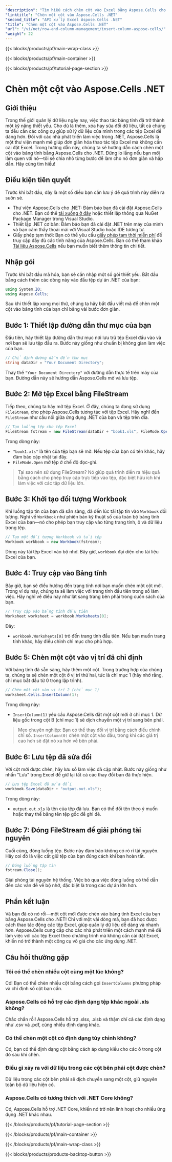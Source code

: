 ```yaml
---
"description": "Tìm hiểu cách chèn cột vào Excel bằng Aspose.Cells cho .NET. Làm theo hướng dẫn từng bước đơn giản của chúng tôi để thêm cột mới một cách liền mạch. Hoàn hảo cho các nhà phát triển .NET."
"linktitle": "Chèn một cột vào Aspose.Cells .NET"
"second_title": "API xử lý Excel Aspose.Cells .NET"
"title": "Chèn một cột vào Aspose.Cells .NET"
"url": "/vi/net/row-and-column-management/insert-column-aspose-cells/"
"weight": 22
---
```


{{< blocks/products/pf/main-wrap-class >}}

{{< blocks/products/pf/main-container >}}

{{< blocks/products/pf/tutorial-page-section >}}

# Chèn một cột vào Aspose.Cells .NET

## Giới thiệu
Trong thế giới quản lý dữ liệu ngày nay, việc thao tác bảng tính đã trở thành một kỹ năng thiết yếu. Cho dù là thêm, xóa hay sửa đổi dữ liệu, tất cả chúng ta đều cần các công cụ giúp xử lý dữ liệu của mình trong các tệp Excel dễ dàng hơn. Đối với các nhà phát triển làm việc trong .NET, Aspose.Cells là một thư viện mạnh mẽ giúp đơn giản hóa thao tác tệp Excel mà không cần cài đặt Excel. Trong hướng dẫn này, chúng ta sẽ hướng dẫn cách chèn một cột vào bảng tính bằng Aspose.Cells cho .NET. Đừng lo lắng nếu bạn mới làm quen với nó—tôi sẽ chia nhỏ từng bước để làm cho nó đơn giản và hấp dẫn. Hãy cùng tìm hiểu!
## Điều kiện tiên quyết
Trước khi bắt đầu, đây là một số điều bạn cần lưu ý để quá trình này diễn ra suôn sẻ.
- Thư viện Aspose.Cells cho .NET: Đảm bảo bạn đã cài đặt Aspose.Cells cho .NET. Bạn có thể [tải xuống ở đây](https://releases.aspose.com/cells/net/) hoặc thiết lập thông qua NuGet Package Manager trong Visual Studio.
- Thiết lập .NET cơ bản: Đảm bảo bạn đã cài đặt .NET trên máy của mình và bạn cảm thấy thoải mái với Visual Studio hoặc IDE tương tự.
- Giấy phép tạm thời: Bạn có thể yêu cầu [giấy phép tạm thời miễn phí](https://purchase.aspose.com/temporary-license/) để truy cập đầy đủ các tính năng của Aspose.Cells.
Bạn có thể tham khảo [Tài liệu Aspose.Cells](https://reference.aspose.com/cells/net/) nếu bạn muốn biết thêm thông tin chi tiết.
## Nhập gói
Trước khi bắt đầu mã hóa, bạn sẽ cần nhập một số gói thiết yếu. Bắt đầu bằng cách thêm các dòng này vào đầu tệp dự án .NET của bạn:
```csharp
using System.IO;
using Aspose.Cells;
```
Sau khi thiết lập xong mọi thứ, chúng ta hãy bắt đầu viết mã để chèn một cột vào bảng tính của bạn chỉ bằng vài bước đơn giản.
## Bước 1: Thiết lập đường dẫn thư mục của bạn
Đầu tiên, hãy thiết lập đường dẫn thư mục nơi lưu trữ tệp Excel đầu vào và nơi bạn sẽ lưu tệp đầu ra. Bước này giống như chuẩn bị không gian làm việc của bạn.
```csharp
// Chỉ định đường dẫn đến thư mục
string dataDir = "Your Document Directory";
```
Thay thế `"Your Document Directory"` với đường dẫn thực tế trên máy của bạn. Đường dẫn này sẽ hướng dẫn Aspose.Cells mở và lưu tệp.
## Bước 2: Mở tệp Excel bằng FileStream
Tiếp theo, chúng ta hãy mở tệp Excel. Ở đây, chúng ta đang sử dụng `FileStream`, cho phép Aspose.Cells tương tác với tệp Excel. Hãy nghĩ đến `FileStream` như cầu nối giữa ứng dụng .NET của bạn và tệp trên đĩa.
```csharp
// Tạo luồng tệp cho tệp Excel
FileStream fstream = new FileStream(dataDir + "book1.xls", FileMode.Open);
```
Trong dòng này:
- `"book1.xls"` là tên của tệp bạn sẽ mở. Nếu tệp của bạn có tên khác, hãy đảm bảo cập nhật tại đây.
- `FileMode.Open` mở tệp ở chế độ đọc-ghi.
> Tại sao nên sử dụng FileStream? Nó giúp quá trình diễn ra hiệu quả bằng cách cho phép truy cập trực tiếp vào tệp, đặc biệt hữu ích khi làm việc với các tập dữ liệu lớn.
## Bước 3: Khởi tạo đối tượng Workbook
Khi luồng tập tin của bạn đã sẵn sàng, đã đến lúc tải tập tin vào `Workbook` đối tượng. Nghĩ về `Workbook` như phiên bản kỹ thuật số của toàn bộ bảng tính Excel của bạn—nó cho phép bạn truy cập vào từng trang tính, ô và dữ liệu trong tệp.
```csharp
// Tạo một đối tượng Workbook và tải tệp
Workbook workbook = new Workbook(fstream);
```
Dòng này tải tệp Excel vào bộ nhớ. Bây giờ, `workbook` đại diện cho tài liệu Excel của bạn.
## Bước 4: Truy cập vào Bảng tính
Bây giờ, bạn sẽ điều hướng đến trang tính nơi bạn muốn chèn một cột mới. Trong ví dụ này, chúng ta sẽ làm việc với trang tính đầu tiên trong sổ làm việc. Hãy nghĩ về điều này như lật sang trang bên phải trong cuốn sách của bạn.
```csharp
// Truy cập vào bảng tính đầu tiên
Worksheet worksheet = workbook.Worksheets[0];
```
Đây:
- `workbook.Worksheets[0]` trỏ đến trang tính đầu tiên. Nếu bạn muốn trang tính khác, hãy điều chỉnh chỉ mục cho phù hợp.
## Bước 5: Chèn một cột vào vị trí đã chỉ định
Với bảng tính đã sẵn sàng, hãy thêm một cột. Trong trường hợp của chúng ta, chúng ta sẽ chèn một cột ở vị trí thứ hai, tức là chỉ mục 1 (hãy nhớ rằng, chỉ mục bắt đầu từ 0 trong lập trình).
```csharp
// Chèn một cột vào vị trí 2 (chỉ mục 1)
worksheet.Cells.InsertColumn(1);
```
Trong dòng này:
- `InsertColumn(1)` yêu cầu Aspose.Cells đặt một cột mới ở chỉ mục 1. Dữ liệu gốc trong cột B (chỉ mục 1) sẽ dịch chuyển một vị trí sang bên phải.
> Mẹo chuyên nghiệp: Bạn có thể thay đổi vị trí bằng cách điều chỉnh chỉ số. `InsertColumn(0)` chèn một cột vào đầu, trong khi các giá trị cao hơn sẽ đặt nó xa hơn về bên phải.
## Bước 6: Lưu tệp đã sửa đổi
Với cột mới được chèn, hãy lưu sổ làm việc đã cập nhật. Bước này giống như nhấn "Lưu" trong Excel để giữ lại tất cả các thay đổi bạn đã thực hiện.
```csharp
// Lưu tệp Excel đã sửa đổi
workbook.Save(dataDir + "output.out.xls");
```
Trong dòng này:
- `output.out.xls` là tên của tệp đã lưu. Bạn có thể đổi tên theo ý muốn hoặc thay thế bằng tên tệp gốc để ghi đè.
## Bước 7: Đóng FileStream để giải phóng tài nguyên
Cuối cùng, đóng luồng tệp. Bước này đảm bảo không có rò rỉ tài nguyên. Hãy coi đó là việc cất giữ tệp của bạn đúng cách khi bạn hoàn tất.
```csharp
// Đóng luồng tập tin
fstream.Close();
```
Giải phóng tài nguyên hệ thống. Việc bỏ qua việc đóng luồng có thể dẫn đến các vấn đề về bộ nhớ, đặc biệt là trong các dự án lớn hơn.
## Phần kết luận
Và bạn đã có nó rồi—một cột mới được chèn vào bảng tính Excel của bạn bằng Aspose.Cells cho .NET! Chỉ với một vài dòng mã, bạn đã học được cách thao tác động các tệp Excel, giúp quản lý dữ liệu dễ dàng và nhanh hơn. Aspose.Cells cung cấp cho các nhà phát triển một cách mạnh mẽ để làm việc với các tệp Excel theo chương trình mà không cần cài đặt Excel, khiến nó trở thành một công cụ vô giá cho các ứng dụng .NET.
## Câu hỏi thường gặp
### Tôi có thể chèn nhiều cột cùng một lúc không?  
Có! Bạn có thể chèn nhiều cột bằng cách gọi `InsertColumns` phương pháp và chỉ định số cột bạn cần.
### Aspose.Cells có hỗ trợ các định dạng tệp khác ngoài .xls không?  
Chắc chắn rồi! Aspose.Cells hỗ trợ .xlsx, .xlsb và thậm chí cả các định dạng như .csv và .pdf, cùng nhiều định dạng khác.
### Có thể chèn một cột có định dạng tùy chỉnh không?  
Có, bạn có thể định dạng cột bằng cách áp dụng kiểu cho các ô trong cột đó sau khi chèn.
### Điều gì xảy ra với dữ liệu trong các cột bên phải cột được chèn?  
Dữ liệu trong các cột bên phải sẽ dịch chuyển sang một cột, giữ nguyên toàn bộ dữ liệu hiện có.
### Aspose.Cells có tương thích với .NET Core không?  
Có, Aspose.Cells hỗ trợ .NET Core, khiến nó trở nên linh hoạt cho nhiều ứng dụng .NET khác nhau.

{{< /blocks/products/pf/tutorial-page-section >}}

{{< /blocks/products/pf/main-container >}}

{{< /blocks/products/pf/main-wrap-class >}}

{{< blocks/products/products-backtop-button >}}